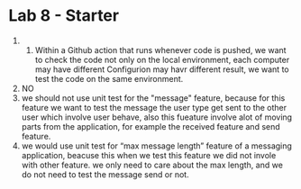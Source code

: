 # Lab 8 - Starter  
1) 1. Within a Github action that runs whenever code is pushed, we want to check the code not only on the local environment, each computer may have different Configurion may havr different result, we want to test the code on the same environment.  
2) NO  
3) we should not use unit test for the "message" feature, because for this feature we want to test the message the user type get sent to the other user which involve user behave, also this fueature involve alot of moving parts from the application, for example the received feature and send feature.
4) we would use unit test for “max message length” feature of a messaging application, beacuse this when we test this feature we did not invole with other feature. we only need to care about the max length, and we do not need to test the message  send or not.
